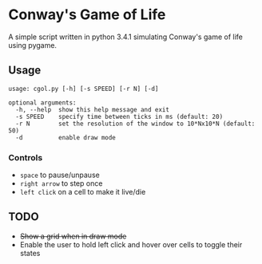 # Conway's Game of Life

A simple script written in python 3.4.1 simulating Conway's game of life using pygame.

## Usage

```
usage: cgol.py [-h] [-s SPEED] [-r N] [-d]

optional arguments:
  -h, --help  show this help message and exit
  -s SPEED    specify time between ticks in ms (default: 20)
  -r N        set the resolution of the window to 10*Nx10*N (default: 50)
  -d          enable draw mode
```

### Controls
- `space` to pause/unpause
- `right arrow` to step once
- `left click` on a cell to make it live/die

## TODO

- ~~Show a grid when in draw mode~~
- Enable the user to hold left click and hover over cells to toggle their states
